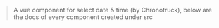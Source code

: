 >  A vue component for select date & time (by Chronotruck), below are the docs of every component created under src
